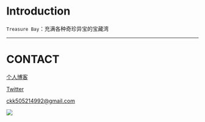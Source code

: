 # Introduction
 `Treasure Bay`：充满各种奇珍异宝的宝藏湾

 ---


# CONTACT


[个人博客](http://www.jetchen.cn)

[Twitter](https://twitter.com/goldenJ51015801)

[ckk505214992@gmail.com](mailto:ckk505214992@gmail.com)

![](http://blogsource.chenkaikai.com/cli_500px.png)



